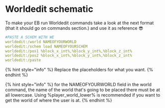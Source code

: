 # Worldedit schematic

To make your EB run Worldedit commands take a look at the next format (that it should go on commands section.) and use it as reference :sunglasses:

```yaml
#PASTE A SCHEM WITH WE
worldedit:/world NAMEOFYOURWORLD
worldedit:/schem load NAMEOFYOURSCHEM
worldedit:/pos1 %block_x_int%,%block_y_int%,%block_z_int%
worldedit:/pos2 %block_x_int%,%block_y_int%,%block_z_int%
worldedit:/paste
```

{% hint style="info" %}
Replace the placeholders for what you want.
{% endhint %}

{% hint style="info" %}
for the NAMEOFYOURWORLD field in the world command, the name of the world that's going to be placed there must be at all lowercase. Using %player\_world\_lower% is recommended if you want to get the world of where the user is at.
{% endhint %}
